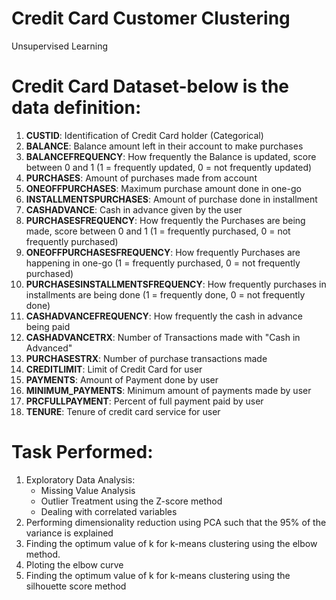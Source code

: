 # Credit Card Customer Clustering
  Unsupervised Learning

# Credit Card Dataset-below is the data definition:

  1. **CUSTID**: Identification of Credit Card holder (Categorical)
  2. **BALANCE**: Balance amount left in their account to make purchases
  3. **BALANCEFREQUENCY**: How frequently the Balance is updated, score between 0 and 1 (1 = frequently updated, 0 = not frequently updated)
  4. **PURCHASES**: Amount of purchases made from account
  5. **ONEOFFPURCHASES**: Maximum purchase amount done in one-go
  6. **INSTALLMENTSPURCHASES**: Amount of purchase done in installment
  7. **CASHADVANCE**: Cash in advance given by the user
  8. **PURCHASESFREQUENCY**: How frequently the Purchases are being made, score between 0 and 1 (1 = frequently purchased, 0 = not frequently purchased)
  9. **ONEOFFPURCHASESFREQUENCY**: How frequently Purchases are happening in one-go (1 = frequently purchased, 0 = not frequently purchased)
  10. **PURCHASESINSTALLMENTSFREQUENCY**: How frequently purchases in installments are being done (1 = frequently done, 0 = not frequently done)
  11. **CASHADVANCEFREQUENCY**: How frequently the cash in advance being paid
  12. **CASHADVANCETRX**: Number of Transactions made with "Cash in Advanced"
  13. **PURCHASESTRX**: Number of purchase transactions made
  14. **CREDITLIMIT**: Limit of Credit Card for user
  15. **PAYMENTS**: Amount of Payment done by user
  16. **MINIMUM_PAYMENTS**: Minimum amount of payments made by user
  17. **PRCFULLPAYMENT**: Percent of full payment paid by user
  18. **TENURE**: Tenure of credit card service for user


# Task Performed:
  1. Exploratory Data Analysis:
     * Missing Value Analysis
     * Outlier Treatment using the Z-score method
     * Dealing with correlated variables
  2. Performing dimensionality reduction using PCA such that the 95% of the variance is explained
  3. Finding the optimum value of k for k-means clustering using the elbow method. 
  4. Ploting the elbow curve
  5. Finding the optimum value of k for k-means clustering using the silhouette score method
